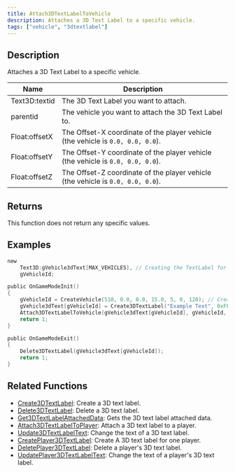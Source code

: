 ```yaml
---
title: Attach3DTextLabelToVehicle
description: Attaches a 3D Text Label to a specific vehicle.
tags: ["vehicle", "3dtextlabel"]
---
```


## Description

Attaches a 3D Text Label to a specific vehicle.

| Name          | Description                                                                     |
| ------------- | ------------------------------------------------------------------------------- |
| Text3D:textid | The 3D Text Label you want to attach.                                           |
| parentid      | The vehicle you want to attach the 3D Text Label to.                            |
| Float:offsetX | The Offset-X coordinate of the player vehicle (the vehicle is `0.0, 0.0, 0.0`). |
| Float:offsetY | The Offset-Y coordinate of the player vehicle (the vehicle is `0.0, 0.0, 0.0`). |
| Float:offsetZ | The Offset-Z coordinate of the player vehicle (the vehicle is `0.0, 0.0, 0.0`). |

## Returns

This function does not return any specific values.

## Examples

```c
new
    Text3D:gVehicle3dText[MAX_VEHICLES], // Creating the TextLabel for later use
    gVehicleId;

public OnGameModeInit()
{
    gVehicleId = CreateVehicle(510, 0.0, 0.0, 15.0, 5, 0, 120); // Creating the Vehicle.
    gVehicle3dText[gVehicleId] = Create3DTextLabel("Example Text", 0xFF0000AA, 0.0, 0.0, 0.0, 50.0, 0, 1);
    Attach3DTextLabelToVehicle(gVehicle3dText[gVehicleId], gVehicleId, 0.0, 0.0, 2.0); // Attaching Text Label To Vehicle.
    return 1;
}

public OnGameModeExit()
{
    Delete3DTextLabel(gVehicle3dText[gVehicleId]);
    return 1;
}
```

## Related Functions

- [Create3DTextLabel](Create3DTextLabel): Create a 3D text label.
- [Delete3DTextLabel](Delete3DTextLabel): Delete a 3D text label.
- [Get3DTextLabelAttachedData](Get3DTextLabelAttachedData): Gets the 3D text label attached data.
- [Attach3DTextLabelToPlayer](Attach3DTextLabelToPlayer): Attach a 3D text label to a player.
- [Update3DTextLabelText](Update3DTextLabelText): Change the text of a 3D text label.
- [CreatePlayer3DTextLabel](CreatePlayer3DTextLabel): Create A 3D text label for one player.
- [DeletePlayer3DTextLabel](DeletePlayer3DTextLabel): Delete a player's 3D text label.
- [UpdatePlayer3DTextLabelText](UpdatePlayer3DTextLabelText): Change the text of a player's 3D text label.
